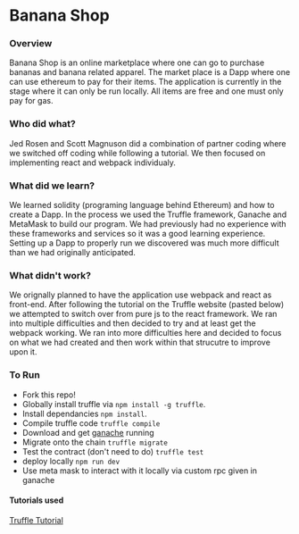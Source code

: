 # Banana Shop
### Overview
Banana Shop is an online marketplace where one can go to purchase bananas and banana related apparel. The market place is a Dapp where one can use ethereum to pay for their items. The application is currently in the stage where it can only be run locally. All items are free and one must only pay for gas. 

### Who did what?
Jed Rosen and Scott Magnuson did a combination of partner coding where we switched off coding while following a tutorial. We then focused on implementing react and webpack individualy. 

### What did we learn?
We learned solidity (programing language behind Ethereum) and how to create a Dapp. In the process we used the Truffle framework, Ganache and MetaMask to build our program. We had previously had no experience with these frameworks and services so it was a good learning experience. Setting up a Dapp to properly run we discovered was much more difficult than we had originally anticipated. 

### What didn't work?
We orignally planned to have the application use webpack and react as front-end. After following the tutorial on the Truffle website (pasted below) we attempted to switch over from pure js to the react framework. We ran into multiple difficulties and then decided to try and at least get the webpack working. We ran into more difficulties here and decided to focus on what we had created and then work within that strucutre to improve upon it. 

### To Run
- Fork this repo! 
- Globally install truffle via `npm install -g truffle`. 
- Install dependancies `npm install`.
- Compile truffle code `truffle compile`
- Download and get [ganache](https://truffleframework.com/ganache) running 
- Migrate onto the chain `truffle migrate`
- Test the contract (don't need to do) `truffle test`
- deploy locally `npm run dev`
- Use meta mask to interact with it locally via custom rpc given in ganache

#### Tutorials used
[Truffle Tutorial](https://truffleframework.com/tutorials/pet-shop)
